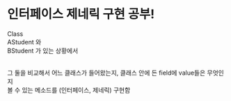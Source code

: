 # 인터페이스 제네릭 구현 공부!

Class<br/>
AStudent 와<br/>
BStudent 가 있는 상황에서

<br/>
그 둘을 비교해서 어느 클래스가 들어왔는지, 클래스 안에 든 field에 value들은 무엇인지<br/>
볼 수 있는 메소드를 (인터페이스, 제네릭) 구현함